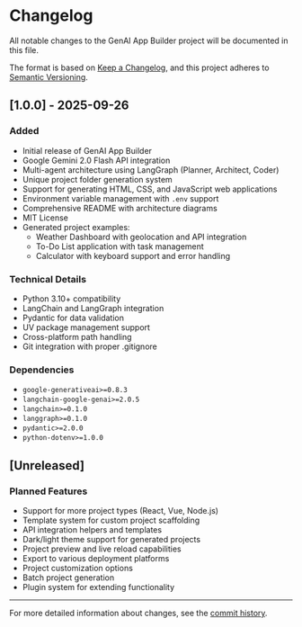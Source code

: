 # Changelog

All notable changes to the GenAI App Builder project will be documented in this file.

The format is based on [Keep a Changelog](https://keepachangelog.com/en/1.0.0/),
and this project adheres to [Semantic Versioning](https://semver.org/spec/v2.0.0.html).

## [1.0.0] - 2025-09-26

### Added
- Initial release of GenAI App Builder
- Google Gemini 2.0 Flash API integration
- Multi-agent architecture using LangGraph (Planner, Architect, Coder)
- Unique project folder generation system
- Support for generating HTML, CSS, and JavaScript web applications
- Environment variable management with `.env` support
- Comprehensive README with architecture diagrams
- MIT License
- Generated project examples:
  - Weather Dashboard with geolocation and API integration
  - To-Do List application with task management
  - Calculator with keyboard support and error handling

### Technical Details
- Python 3.10+ compatibility
- LangChain and LangGraph integration
- Pydantic for data validation
- UV package management support
- Cross-platform path handling
- Git integration with proper .gitignore

### Dependencies
- `google-generativeai>=0.8.3`
- `langchain-google-genai>=2.0.5`
- `langchain>=0.1.0`
- `langgraph>=0.1.0`
- `pydantic>=2.0.0`
- `python-dotenv>=1.0.0`

## [Unreleased]

### Planned Features
- Support for more project types (React, Vue, Node.js)
- Template system for custom project scaffolding
- API integration helpers and templates
- Dark/light theme support for generated projects
- Project preview and live reload capabilities
- Export to various deployment platforms
- Project customization options
- Batch project generation
- Plugin system for extending functionality

---

For more detailed information about changes, see the [commit history](https://github.com/omshivarjun/genai/commits/main).